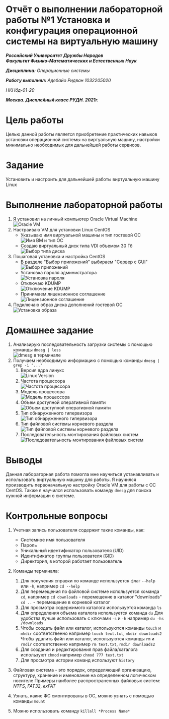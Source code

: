 # Отчёт о выполнении лабораторной работы №1 Установка и конфигурация операционной системы на виртуальную машину
***Российский Университет Дружбы Народов***  
***Факульткт Физико-Математических и Естественных Наук***  

 ***Дисциплина:*** *Операционные системы*  
 
 ***Работу выполнял:*** *Адебайо Ридван*
  *1032205020*  
 
 *НКНбд-01-20*  
 
 ***Москва. Дисплейный класс РУДН. 2021г.*** 
 
# Цель работы
Целью данной работы является приобретение практических навыков установки операционной системы на виртуальную машину, настройки минимально необходимых для
дальнейшей работы сервисов.

# Задание
Установить и настроить для дальнейшей работы виртуальную машину Linux

# Выполнение лабораторной работы
1.	Я установил на личный компьютер Oracle Virtual Machine  
	![Oracle VM](https://github.com/PrinceKay145/os-intro/blob/master/Lab01/image/1.jpg)
2. Настраиваю VM для установки Linux CentOS  
	- Указываю имя виртуальной машины и тип гостевой ОС  
	![Имя ВМ и тип ОС](https://github.com/PrinceKay145/os-intro/blob/master/Lab01/image/002.jpg)
	- Создаю виртуальный диск типа VDI объемом 30 Гб  
	![Выбор типа диска](https://github.com/PrinceKay145/os-intro/blob/master/Lab01/image/003.jpg)
3. Пошаговая установка и настройка CentOS  
	- В разделе "Выбор приложений" выбираем "Сервер с GUI"  
	![Выбор приложений](https://github.com/PrinceKay145/os-intro/blob/master/Lab01/image/006.jpg)
	- Установка пароля администратора  
	![Установка пароля](https://github.com/PrinceKay145/os-intro/blob/master/Lab01/image/010.jpg)
	- Отключаю KDUMP  
	![Отключение KDUMP](https://github.com/PrinceKay145/os-intro/blob/master/Lab01/image/007.jpg)
	- Принимаем лицензионное соглашение  
	![Лицензионное соглашение](https://github.com/PrinceKay145/os-intro/blob/master/Lab01/image/012.jpg)
4. Подключаю образ диска дополнений гостевой ОС  
![Установка образа](https://github.com/PrinceKay145/os-intro/blob/master/Lab01/image/013.jpg)

# Домашнее задание
1. Анализирую последовательность загрузки системы с помощью команды ```dmesg | less```  
![dmesg в терминале](https://github.com/PrinceKay145/os-intro/blob/master/Lab01/image/nhw1.jpg)
2. Получаем необходимую информацию с помощью команды ```dmesg | grep -i "..."```  
    1. Версия ядра линукс  
    ![Linux Version](https://github.com/PrinceKay145/os-intro/blob/master/Lab01/image/nhw2.jpg)
    2. Частота процессора  
    ![Частота процессора](https://github.com/PrinceKay145/os-intro/blob/master/Lab01/image/nhw3.jpg)
    3. Модель процессора  
    ![Модель процессора](https://github.com/PrinceKay145/os-intro/blob/master/Lab01/image/nhw4.jpg)
    4. Объем доступной оперативной памяти  
    ![Объем доступной оперативной памяти](https://github.com/PrinceKay145/os-intro/blob/master/Lab01/image/nhw5.jpg)
    5. Тип обнаруженного гипервизора  
    ![Тип обнаруженного гипервизора](https://github.com/PrinceKay145/os-intro/blob/master/Lab01/image/nhw6.jpg)
    6. Тип файловой системы корневого раздела  
    ![Тип файловой системы корневого раздела](https://github.com/PrinceKay145/os-intro/blob/master/Lab01/image/nhw7.jpg)
    7. Последовательность монтирования файловых систем  
    ![Последовательность монтирования файловых систем](https://github.com/PrinceKay145/os-intro/blob/master/Lab01/image/nhw8.jpg)
   
# Выводы
Данная лабораторная работа помогла мне научиться устанавливать и использовать виртуальную машину для работы.
Я научился производить первоначальную настройку Oracle VM для работы с ОС CentOS.
Также я научился использовать команду ```dmesg``` для поиска нужной информации о системе.

# Контрольные вопросы
1. Учетная запись пользователя содержит такие команды, как:
	- Системное имя пользователя
	- Пароль
	- Уникальный идентификатор пользователя (UID)
	- Идентификатор группы пользователя (GID)
	- Директория, в которой работает пользователь

2. Команды терминала:
	1. Для получения справки по команде используется флаг ```--help``` или ```-h```, 
	например ```cd --help```
	2. Для перемещения по файловой системе используется команда ```cd```,
	например 
	```cd downloads``` - перемещение в каталог "downloads" 
	```cd ..``` - перемещение в корневой каталог
	3. Для просмотра содержимого каталога используется команда ```ls```
	4. Для определения объема каталога используется команда ```du```
	Для удобства лучше использовать с ключами ```-s``` и ```-h```
	например ```du -hs /downloads```
	5. Чтобы создать файл или каталог, используются команды ```touch``` и ```mkdir``` соответственно
	например ```touch text.txt```, ```mkdir downloads2```
	Чтобы удалить файл или каталог, используются команды ```rm``` и ```rmdir``` соответственно
	например ```rm text.txt```, ```rmdir downloads2```
	6. Для создания и редактирования прав файла/каталога используют ```chmod```
	например ```chmod 777 text.txt```
	7. Для просмотра истории команд используют  ```history```
3. Файловая система - это порядок, определяющий организацию, структуру, хранение и именование на определенном логическом носителе
Примеры наиболее распространенных файловых систем: *NTFS*, *FAT32*, *exFAT*
4. Узнать, какие ФС смонтированы в ОС, можно узнать с помощью команды ```mount```
5. Можно использовать команду ```killall *Process Name*```
